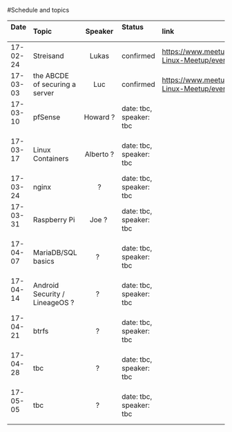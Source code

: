 #Schedule and topics


| Date          | Topic         | Speaker  |Status                    | link           |
| ------------- |:--------------|:--------:|:-------------------------|:-------------|
| 17-02-24      | Streisand     | Lukas    | confirmed     |https://www.meetup.com/Shanghai-Linux-Meetup/events/237645001/
| 17-03-03      | the ABCDE of securing a server | Luc | confirmed | https://www.meetup.com/Shanghai-Linux-Meetup/events/237752035/
| 17-03-10      | pfSense      | Howard ? | date: tbc, speaker: tbc  |
| 17-03-17      | Linux Containers | Alberto ? | date: tbc, speaker: tbc  |
| 17-03-24      | nginx        | ?   | date: tbc, speaker: tbc  |
| 17-03-31      | Raspberry Pi  | Joe ?    | date: tbc, speaker: tbc  |
| 17-04-07      | MariaDB/SQL basics  | ?   | date: tbc, speaker: tbc  |
| 17-04-14      | Android Security / LineageOS ?  | ?   | date: tbc, speaker: tbc  |
| 17-04-21      | btrfs        | ?   | date: tbc, speaker: tbc  |
| 17-04-28      | tbc        | ?   | date: tbc, speaker: tbc  |
| 17-05-05      | tbc        | ?   | date: tbc, speaker: tbc  |
